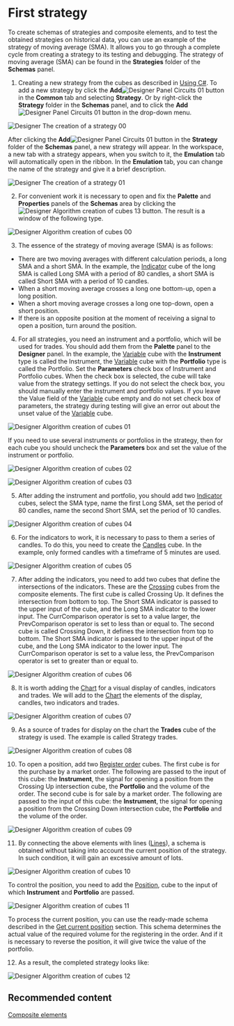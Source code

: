# First strategy

To create schemas of strategies and composite elements, and to test the obtained strategies on historical data, you can use an example of the strategy of moving average (SMA). It allows you to go through a complete cycle from creating a strategy to its testing and debugging. The strategy of moving average (SMA) can be found in the **Strategies** folder of the **Schemas** panel.

1. Creating a new strategy from the cubes as described in [Using C\#](Designer_Creating_strategy_from_code.md). To add a new strategy by click the **Add**![Designer Panel Circuits 01](../images/Designer_Panel_Circuits_01.png) button in the **Common** tab and selecting **Strategy**. Or by right\-click the **Strategy** folder in the **Schemas** panel, and to click the **Add**![Designer Panel Circuits 01](../images/Designer_Panel_Circuits_01.png) button in the drop\-down menu.

![Designer The creation of a strategy 00](../images/Designer_creation_of_strategy_00.png)

After clicking the **Add**![Designer Panel Circuits 01](../images/Designer_Panel_Circuits_01.png) button in the **Strategy** folder of the **Schemas** panel, a new strategy will appear. In the workspace, a new tab with a strategy appears, when you switch to it, the **Emulation** tab will automatically open in the ribbon. In the **Emulation** tab, you can change the name of the strategy and give it a brief description.

![Designer The creation of a strategy 01](../images/Designer_creation_of_strategy_01.png)

2. For convenient work it is necessary to open and fix the **Palette** and **Properties** panels of the **Schemas** area by clicking the ![Designer Algorithm creation of cubes 13](../images/Designer_Algorithm_creation_of_elements_13.png) button. The result is a window of the following type.

![Designer Algorithm creation of cubes 00](../images/Designer_Algorithm_creation_of_elements_00.png)

3. The essence of the strategy of moving average (SMA) is as follows:

- There are two moving averages with different calculation periods, a long SMA and a short SMA. In the example, the [Indicator](Designer_Indicator.md) cube of the long SMA is called Long SMA with a period of 80 candles, a short SMA is called Short SMA with a period of 10 candles.
- When a short moving average crosses a long one bottom\-up, open a long position.
- When a short moving average crosses a long one top\-down, open a short position.
- If there is an opposite position at the moment of receiving a signal to open a position, turn around the position.

4. For all strategies, you need an instrument and a portfolio, which will be used for trades. You should add them from the **Palette** panel to the **Designer** panel. In the example, the [Variable](Designer_Variable.md) cube with the **Instrument** type is called the Instrument, the [Variable](Designer_Variable.md) cube with the **Portfolio** type is called the Portfolio. Set the **Parameters** check box of Instrument and Portfolio cubes. When the check box is selected, the cube will take value from the strategy settings. If you do not select the check box, you should manually enter the instrument and portfolio values. If you leave the Value field of the [Variable](Designer_Variable.md) cube empty and do not set check box of parameters, the strategy during testing will give an error out about the unset value of the [Variable](Designer_Variable.md) cube.

![Designer Algorithm creation of cubes 01](../images/Designer_Algorithm_creation_of_elements_01.png)

If you need to use several instruments or portfolios in the strategy, then for each cube you should uncheck the **Parameters** box and set the value of the instrument or portfolio.

![Designer Algorithm creation of cubes 02](../images/Designer_Algorithm_creation_of_elements_02.png)

![Designer Algorithm creation of cubes 03](../images/Designer_Algorithm_creation_of_elements_03.png)

5. After adding the instrument and portfolio, you should add two [Indicator](Designer_Indicator.md) cubes, select the SMA type, name the first Long SMA, set the period of 80 candles, name the second Short SMA, set the period of 10 candles.

![Designer Algorithm creation of cubes 04](../images/Designer_Algorithm_creation_of_elements_04.png)

6. For the indicators to work, it is necessary to pass to them a series of candles. To do this, you need to create the [Candles](Designer_Candles.md) cube. In the example, only formed candles with a timeframe of 5 minutes are used.

![Designer Algorithm creation of cubes 05](../images/Designer_Algorithm_creation_of_elements_05.png)

7. After adding the indicators, you need to add two cubes that define the intersections of the indicators. These are the [Crossing](Designer_Crossing.md) cubes from the composite elements. The first cube is called Crossing Up. It defines the intersection from bottom to top. The Short SMA indicator is passed to the upper input of the cube, and the Long SMA indicator to the lower input. The CurrComparison operator is set to a value larger, the PrevComparison operator is set to less than or equal to. The second cube is called Crossing Down, it defines the intersection from top to bottom. The Short SMA indicator is passed to the upper input of the cube, and the Long SMA indicator to the lower input. The CurrComparison operator is set to a value less, the PrevComparison operator is set to greater than or equal to.

![Designer Algorithm creation of cubes 06](../images/Designer_Algorithm_creation_of_elements_06.png)

8. It is worth adding the [Chart](Designer_Panel_graphics.md) for a visual display of candles, indicators and trades. We will add to the [Chart](Designer_Panel_graphics.md) the elements of the display, candles, two indicators and trades.

![Designer Algorithm creation of cubes 07](../images/Designer_Algorithm_creation_of_elements_07.png)

9. As a source of trades for display on the chart the **Trades** cube of the strategy is used. The example is called Strategy trades.

![Designer Algorithm creation of cubes 08](../images/Designer_Algorithm_creation_of_elements_08.png)

10. To open a position, add two [Register order](Designer_Position_opening.md) cubes. The first cube is for the purchase by a market order. The following are passed to the input of this cube: the **Instrument**, the signal for opening a position from the Crossing Up intersection cube, the **Portfolio** and the volume of the order. The second cube is for sale by a market order. The following are passed to the input of this cube: the **Instrument**, the signal for opening a position from the Crossing Down intersection cube, the **Portfolio** and the volume of the order.

![Designer Algorithm creation of cubes 09](../images/Designer_Algorithm_creation_of_elements_09.png)

11. By connecting the above elements with lines ([Lines](Designer_Line.md)), a schema is obtained without taking into account the current position of the strategy. In such condition, it will gain an excessive amount of lots.

![Designer Algorithm creation of cubes 10](../images/Designer_Algorithm_creation_of_elements_10.png)

To control the position, you need to add the [Position](Designer_Position.md), cube to the input of which **Instrument** and **Portfolio** are passed.

![Designer Algorithm creation of cubes 11](../images/Designer_Algorithm_creation_of_elements_11.png)

To process the current position, you can use the ready\-made schema described in the [Get current position](Designer_Determination_of_volume_position.md) section. This schema determines the actual value of the required volume for the registering in the order. And if it is necessary to reverse the position, it will give twice the value of the portfolio.

12. As a result, the completed strategy looks like:

![Designer Algorithm creation of cubes 12](../images/Designer_Algorithm_creation_of_elements_12.png)

## Recommended content

[Composite elements](Designer_Creating_composite_elements.md)
